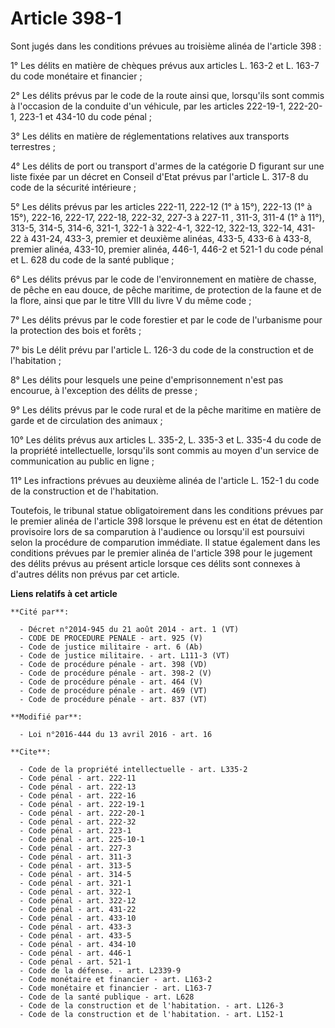 # Article 398-1

Sont jugés dans les conditions prévues au troisième alinéa de l'article 398 : 

1° Les délits en matière de chèques prévus aux articles L. 163-2 et L. 163-7 du code monétaire et financier ; 

2° Les délits prévus par le code de la route ainsi que, lorsqu'ils sont commis à l'occasion de la conduite d'un véhicule, par
les articles 222-19-1, 222-20-1, 223-1 et 434-10 du code pénal ; 

3° Les délits en matière de réglementations relatives aux transports terrestres ; 

4° Les délits de port ou transport d'armes de la catégorie D figurant sur une liste fixée par un décret en Conseil d'Etat
prévus par l'article L. 317-8 du code de la sécurité intérieure ; 

5° Les délits prévus par les articles 222-11, 222-12 (1° à 15°), 222-13 (1° à 15°), 222-16, 222-17, 222-18, 222-32, 227-3 à
227-11 , 311-3, 311-4 (1° à 11°), 313-5, 314-5, 314-6, 321-1, 322-1 à 322-4-1, 322-12, 322-13, 322-14, 431-22 à 431-24,
433-3, premier et deuxième alinéas, 433-5, 433-6 à 433-8, premier alinéa, 433-10, premier alinéa, 446-1, 446-2 et 521-1 du
code pénal et L. 628 du code de la santé publique ; 

6° Les délits prévus par le code de l'environnement en matière de chasse, de pêche en eau douce, de pêche maritime, de
protection de la faune et de la flore, ainsi que par le titre VIII du livre V du même code ; 

7° Les délits prévus par le code forestier et par le code de l'urbanisme pour la protection des bois et forêts ; 

7° bis Le délit prévu par l'article L. 126-3 du code de la construction et de l'habitation ; 

8° Les délits pour lesquels une peine d'emprisonnement n'est pas encourue, à l'exception des délits de presse ; 

9° Les délits prévus par le code rural et de la pêche maritime en matière de garde et de circulation des animaux ; 

10° Les délits prévus aux articles L. 335-2, L. 335-3 et L. 335-4 du code de la propriété intellectuelle, lorsqu'ils sont
commis au moyen d'un service de communication au public en ligne ; 

11° Les infractions prévues au deuxième alinéa de l'article L. 152-1 du code de la construction et de l'habitation. 

Toutefois, le tribunal statue obligatoirement dans les conditions prévues par le premier alinéa de l'article 398 lorsque le
prévenu est en état de détention provisoire lors de sa comparution à l'audience ou lorsqu'il est poursuivi selon la procédure
de comparution immédiate. Il statue également dans les conditions prévues par le premier alinéa de l'article 398 pour le
jugement des délits prévus au présent article lorsque ces délits sont connexes à d'autres délits non prévus par cet article.

**Liens relatifs à cet article**

	**Cité par**:

	  - Décret n°2014-945 du 21 août 2014 - art. 1 (VT)
	  - CODE DE PROCEDURE PENALE - art. 925 (V)
	  - Code de justice militaire - art. 6 (Ab)
	  - Code de justice militaire. - art. L111-3 (VT)
	  - Code de procédure pénale - art. 398 (VD)
	  - Code de procédure pénale - art. 398-2 (V)
	  - Code de procédure pénale - art. 464 (V)
	  - Code de procédure pénale - art. 469 (VT)
	  - Code de procédure pénale - art. 837 (VT)

	**Modifié par**:

	  - Loi n°2016-444 du 13 avril 2016 - art. 16

	**Cite**:

	  - Code de la propriété intellectuelle - art. L335-2
	  - Code pénal - art. 222-11
	  - Code pénal - art. 222-13
	  - Code pénal - art. 222-16
	  - Code pénal - art. 222-19-1
	  - Code pénal - art. 222-20-1
	  - Code pénal - art. 222-32
	  - Code pénal - art. 223-1
	  - Code pénal - art. 225-10-1
	  - Code pénal - art. 227-3
	  - Code pénal - art. 311-3
	  - Code pénal - art. 313-5
	  - Code pénal - art. 314-5
	  - Code pénal - art. 321-1
	  - Code pénal - art. 322-1
	  - Code pénal - art. 322-12
	  - Code pénal - art. 431-22
	  - Code pénal - art. 433-10
	  - Code pénal - art. 433-3
	  - Code pénal - art. 433-5
	  - Code pénal - art. 434-10
	  - Code pénal - art. 446-1
	  - Code pénal - art. 521-1
	  - Code de la défense. - art. L2339-9
	  - Code monétaire et financier - art. L163-2
	  - Code monétaire et financier - art. L163-7
	  - Code de la santé publique - art. L628
	  - Code de la construction et de l'habitation. - art. L126-3
	  - Code de la construction et de l'habitation. - art. L152-1
